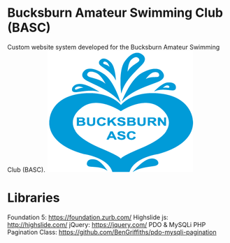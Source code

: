 # Bucksburn Amateur Swimming Club (BASC)
Custom website system developed for the Bucksburn Amateur Swimming Club (BASC).
![alt text](https://raw.githubusercontent.com/wildfireone/bucktest/master/img/bucksburn_logo_blue.png)
# Libraries
Foundation 5: https://foundation.zurb.com/
Highslide js: http://highslide.com/
jQuery: https://jquery.com/
PDO & MySQLi PHP Pagination Class: https://github.com/BenGriffiths/pdo-mysqli-pagination
